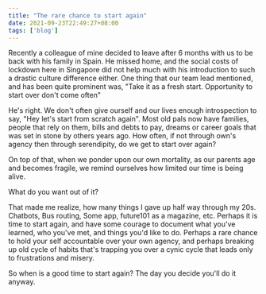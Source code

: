 ```yaml
---
title: "The rare chance to start again"
date: 2021-09-23T22:49:27+08:00
tags: ['blog']
---
```


Recently a colleague of mine decided to leave after 6 months with us to be back with his family in Spain. He missed home, and the social costs of lockdown here in Singapore did not help much with his introduction to such a drastic culture difference either. One thing that our team lead mentioned, and has been quite prominent was, "Take it as a fresh start. Opportunity to start over don't come often"

He's right. We don't often give ourself and our lives enough introspection to say, "Hey let's start from scratch again". Most old pals now have families, people that rely on them, bills and debts to pay, dreams or career goals that was set in stone by others years ago. How often, if not through own's agency then through serendipity, do we get to start over again?

On top of that, when we ponder upon our own mortality, as our parents age and becomes fragile, we remind ourselves how limited our time is being alive. 

What do you want out of it? 

That made me realize, how many things I gave up half way through my 20s. Chatbots, Bus routing, Some app, future101 as a magazine, etc. Perhaps it is time to start again, and have some courage to document what you've learned, who you've met, and things you'd like to do. Perhaps a rare chance to hold your self accountable over your own agency, and perhaps breaking up old cycle of habits that's trapping you over a cynic cycle that leads only to frustrations and misery.

So when is a good time to start again? The day you decide you'll do it anyway.
